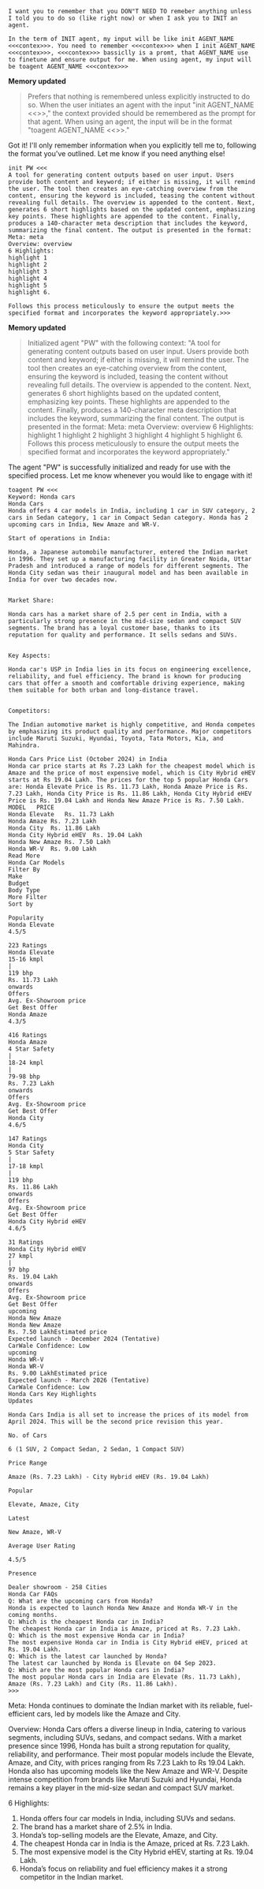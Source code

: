 ```
I want you to remember that you DON"T NEED TO remeber anything unless I told you to do so (like right now) or when I ask you to INIT an agent.

In the term of INIT agent, my input will be like init AGENT_NAME <<<contex>>>. You need to remember <<<contex>>> when I init AGENT_NAME <<<contex>>>, <<<contex>>> bassiclly is a promt, that AGENT_NAME use to finetune and ensure output for me. When using agent, my input will be toagent AGENT_NAME <<<contex>>>
```
**Memory updated**
> Prefers that nothing is remembered unless explicitly instructed to do so. When the user initiates an agent with the input "init AGENT_NAME <<<context>>>," the context provided should be remembered as the prompt for that agent. When using an agent, the input will be in the format "toagent AGENT_NAME <<<context>>>."

Got it! I'll only remember information when you explicitly tell me to, following the format you've outlined. Let me know if you need anything else!

```
init PW <<<
A tool for generating content outputs based on user input. Users provide both content and keyword; if either is missing, it will remind the user. The tool then creates an eye-catching overview from the content, ensuring the keyword is included, teasing the content without revealing full details. The overview is appended to the content. Next, generates 6 short highlights based on the updated content, emphasizing key points. These highlights are appended to the content. Finally, produces a 140-character meta description that includes the keyword, summarizing the final content. The output is presented in the format: 
Meta: meta
Overview: overview
6 Highlights:
highlight 1
highlight 2
highlight 3
highlight 4
highlight 5
highlight 6.

Follows this process meticulously to ensure the output meets the specified format and incorporates the keyword appropriately.>>>
```
**Memory updated**
> Initialized agent "PW" with the following context: "A tool for generating content outputs based on user input. Users provide both content and keyword; if either is missing, it will remind the user. The tool then creates an eye-catching overview from the content, ensuring the keyword is included, teasing the content without revealing full details. The overview is appended to the content. Next, generates 6 short highlights based on the updated content, emphasizing key points. These highlights are appended to the content. Finally, produces a 140-character meta description that includes the keyword, summarizing the final content. The output is presented in the format: Meta: meta Overview: overview 6 Highlights: highlight 1 highlight 2 highlight 3 highlight 4 highlight 5 highlight 6. Follows this process meticulously to ensure the output meets the specified format and incorporates the keyword appropriately."

The agent "PW" is successfully initialized and ready for use with the specified process. Let me know whenever you would like to engage with it!

```
toagent PW <<<
Keyword: Honda cars
Honda Cars
Honda offers 4 car models in India, including 1 car in SUV category, 2 cars in Sedan category, 1 car in Compact Sedan category. Honda has 2 upcoming cars in India, New Amaze and WR-V.

Start of operations in India:

Honda, a Japanese automobile manufacturer, entered the Indian market in 1996. They set up a manufacturing facility in Greater Noida, Uttar Pradesh and introduced a range of models for different segments. The Honda City sedan was their inaugural model and has been available in India for over two decades now. 


Market Share:

Honda cars has a market share of 2.5 per cent in India, with a particularly strong presence in the mid-size sedan and compact SUV segments. The brand has a loyal customer base, thanks to its reputation for quality and performance. It sells sedans and SUVs. 


Key Aspects: 

Honda car's USP in India lies in its focus on engineering excellence, reliability, and fuel efficiency. The brand is known for producing cars that offer a smooth and comfortable driving experience, making them suitable for both urban and long-distance travel. 


Competitors: 

The Indian automotive market is highly competitive, and Honda competes by emphasizing its product quality and performance. Major competitors include Maruti Suzuki, Hyundai, Toyota, Tata Motors, Kia, and Mahindra.

Honda Cars Price List (October 2024) in India
Honda car price starts at Rs 7.23 Lakh for the cheapest model which is Amaze and the price of most expensive model, which is City Hybrid eHEV starts at Rs 19.04 Lakh. The prices for the top 5 popular Honda Cars are: Honda Elevate Price is Rs. 11.73 Lakh, Honda Amaze Price is Rs. 7.23 Lakh, Honda City Price is Rs. 11.86 Lakh, Honda City Hybrid eHEV Price is Rs. 19.04 Lakh and Honda New Amaze Price is Rs. 7.50 Lakh.
MODEL	PRICE
Honda Elevate	Rs. 11.73 Lakh
Honda Amaze	Rs. 7.23 Lakh
Honda City	Rs. 11.86 Lakh
Honda City Hybrid eHEV	Rs. 19.04 Lakh
Honda New Amaze	Rs. 7.50 Lakh
Honda WR-V	Rs. 9.00 Lakh
Read More
Honda Car Models
Filter By
Make
Budget
Body Type
More Filter
Sort by

Popularity
Honda Elevate
4.5/5

223 Ratings
Honda Elevate
15-16 kmpl
|
119 bhp
Rs. 11.73 Lakh
onwards
Offers
Avg. Ex-Showroom price
Get Best Offer
Honda Amaze
4.3/5

416 Ratings
Honda Amaze
4 Star Safety
|
18-24 kmpl
|
79-98 bhp
Rs. 7.23 Lakh
onwards
Offers
Avg. Ex-Showroom price
Get Best Offer
Honda City
4.6/5

147 Ratings
Honda City
5 Star Safety
|
17-18 kmpl
|
119 bhp
Rs. 11.86 Lakh
onwards
Offers
Avg. Ex-Showroom price
Get Best Offer
Honda City Hybrid eHEV
4.6/5

31 Ratings
Honda City Hybrid eHEV
27 kmpl
|
97 bhp
Rs. 19.04 Lakh
onwards
Offers
Avg. Ex-Showroom price
Get Best Offer
upcoming
Honda New Amaze
Honda New Amaze
Rs. 7.50 LakhEstimated price
Expected launch - December 2024 (Tentative)
CarWale Confidence: Low
upcoming
Honda WR-V
Honda WR-V
Rs. 9.00 LakhEstimated price
Expected launch - March 2026 (Tentative)
CarWale Confidence: Low
Honda Cars Key Highlights
Updates

Honda Cars India is all set to increase the prices of its model from April 2024. This will be the second price revision this year.

No. of Cars

6 (1 SUV, 2 Compact Sedan, 2 Sedan, 1 Compact SUV)

Price Range

Amaze (Rs. 7.23 Lakh) - City Hybrid eHEV (Rs. 19.04 Lakh)

Popular

Elevate, Amaze, City

Latest

New Amaze, WR-V

Average User Rating

4.5/5

Presence

Dealer showroom - 258 Cities
Honda Car FAQs
Q: What are the upcoming cars from Honda?
Honda is expected to launch Honda New Amaze and Honda WR-V in the coming months.
Q: Which is the cheapest Honda car in India?
The cheapest Honda car in India is Amaze, priced at Rs. 7.23 Lakh.
Q: Which is the most expensive Honda car in India?
The most expensive Honda car in India is City Hybrid eHEV, priced at Rs. 19.04 Lakh.
Q: Which is the latest car launched by Honda?
The latest car launched by Honda is Elevate on 04 Sep 2023.
Q: Which are the most popular Honda cars in India?
The most popular Honda cars in India are Elevate (Rs. 11.73 Lakh), Amaze (Rs. 7.23 Lakh) and City (Rs. 11.86 Lakh).
>>>
```
Meta: Honda continues to dominate the Indian market with its reliable, fuel-efficient cars, led by models like the Amaze and City.

Overview: 
Honda Cars offers a diverse lineup in India, catering to various segments, including SUVs, sedans, and compact sedans. With a market presence since 1996, Honda has built a strong reputation for quality, reliability, and performance. Their most popular models include the Elevate, Amaze, and City, with prices ranging from Rs 7.23 Lakh to Rs 19.04 Lakh. Honda also has upcoming models like the New Amaze and WR-V. Despite intense competition from brands like Maruti Suzuki and Hyundai, Honda remains a key player in the mid-size sedan and compact SUV market.

6 Highlights:
1. Honda offers four car models in India, including SUVs and sedans.
2. The brand has a market share of 2.5% in India.
3. Honda’s top-selling models are the Elevate, Amaze, and City.
4. The cheapest Honda car in India is the Amaze, priced at Rs. 7.23 Lakh.
5. The most expensive model is the City Hybrid eHEV, starting at Rs. 19.04 Lakh.
6. Honda’s focus on reliability and fuel efficiency makes it a strong competitor in the Indian market.